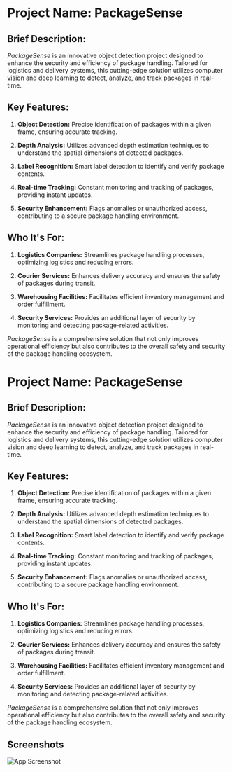 # Project Name: PackageSense

## Brief Description:

*PackageSense* is an innovative object detection project designed to enhance the security and efficiency of package handling. Tailored for logistics and delivery systems, this cutting-edge solution utilizes computer vision and deep learning to detect, analyze, and track packages in real-time.

## Key Features:

1. **Object Detection:** Precise identification of packages within a given frame, ensuring accurate tracking.

2. **Depth Analysis:** Utilizes advanced depth estimation techniques to understand the spatial dimensions of detected packages.

3. **Label Recognition:** Smart label detection to identify and verify package contents.

4. **Real-time Tracking:** Constant monitoring and tracking of packages, providing instant updates.

5. **Security Enhancement:** Flags anomalies or unauthorized access, contributing to a secure package handling environment.

## Who It's For:

1. **Logistics Companies:** Streamlines package handling processes, optimizing logistics and reducing errors.

2. **Courier Services:** Enhances delivery accuracy and ensures the safety of packages during transit.

3. **Warehousing Facilities:** Facilitates efficient inventory management and order fulfillment.

4. **Security Services:** Provides an additional layer of security by monitoring and detecting package-related activities.

*PackageSense* is a comprehensive solution that not only improves operational efficiency but also contributes to the overall safety and security of the package handling ecosystem.

# Project Name: PackageSense

## Brief Description:

*PackageSense* is an innovative object detection project designed to enhance the security and efficiency of package handling. Tailored for logistics and delivery systems, this cutting-edge solution utilizes computer vision and deep learning to detect, analyze, and track packages in real-time.

## Key Features:

1. **Object Detection:** Precise identification of packages within a given frame, ensuring accurate tracking.

2. **Depth Analysis:** Utilizes advanced depth estimation techniques to understand the spatial dimensions of detected packages.

3. **Label Recognition:** Smart label detection to identify and verify package contents.

4. **Real-time Tracking:** Constant monitoring and tracking of packages, providing instant updates.

5. **Security Enhancement:** Flags anomalies or unauthorized access, contributing to a secure package handling environment.

## Who It's For:

1. **Logistics Companies:** Streamlines package handling processes, optimizing logistics and reducing errors.

2. **Courier Services:** Enhances delivery accuracy and ensures the safety of packages during transit.

3. **Warehousing Facilities:** Facilitates efficient inventory management and order fulfillment.

4. **Security Services:** Provides an additional layer of security by monitoring and detecting package-related activities.

*PackageSense* is a comprehensive solution that not only improves operational efficiency but also contributes to the overall safety and security of the package handling ecosystem.


## Screenshots

![App Screenshot](https://i.imgur.com/G2e2Xka.png)

